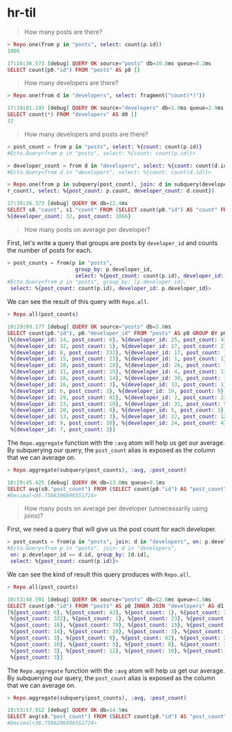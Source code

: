 # hr-til

> How many posts are there?

```elixir
> Repo.one(from p in "posts", select: count(p.id))
1066

17:16:36.573 [debug] QUERY OK source="posts" db=10.8ms queue=0.2ms
SELECT count(p0."id") FROM "posts" AS p0 []
```

> How many developers are there?

```elixir
> Repo.one(from d in "developers", select: fragment("count(*)"))

17:19:01.195 [debug] QUERY OK source="developers" db=1.0ms queue=2.9ms
SELECT count(*) FROM "developers" AS d0 []
32
```

> How many developers and posts are there?

```elixir
> post_count = from p in "posts", select: %{count: count(p.id)}
#Ecto.Query<from p in "posts", select: %{count: count(p.id)}>

> developer_count = from d in "developers", select: %{count: count(d.id)}
#Ecto.Query<from d in "developers", select: %{count: count(d.id)}>

> Repo.one(from p in subquery(post_count), join: d in subquery(develope
r_count), select: %{post_count: p.count, developer_count: d.count})

17:39:26.373 [debug] QUERY OK db=12.4ms
SELECT s0."count", s1."count" FROM (SELECT count(p0."id") AS "count" FROM "posts" AS p0) AS s0 INNER JOIN (SELECT count(d0."id") AS "count" FROM "developers" AS d0) AS s1 ON TRUE []
%{developer_count: 32, post_count: 1066}
```

> How many posts on average per developer?

First, let's write a query that groups are posts by `developer_id` and
counts the number of posts for each.

```elixir
> post_counts = from(p in "posts",
                      group_by: p.developer_id,
                      select: %{post_count: count(p.id), developer_id: p.developer_id})
#Ecto.Query<from p in "posts", group_by: [p.developer_id],
 select: %{post_count: count(p.id), developer_id: p.developer_id}>
```

We can see the result of this query with `Repo.all`.

```elixir
> Repo.all(post_counts)

10:29:09.177 [debug] QUERY OK source="posts" db=5.8ms
SELECT count(p0."id"), p0."developer_id" FROM "posts" AS p0 GROUP BY p0."developer_id" []
[%{developer_id: 14, post_count: 6}, %{developer_id: 25, post_count: 43},
 %{developer_id: 32, post_count: 1}, %{developer_id: 27, post_count: 2},
 %{developer_id: 8, post_count: 332}, %{developer_id: 17, post_count: 1},
 %{developer_id: 15, post_count: 23}, %{developer_id: 1, post_count: 1},
 %{developer_id: 10, post_count: 18}, %{developer_id: 26, post_count: 78},
 %{developer_id: 11, post_count: 15}, %{developer_id: 4, post_count: 130},
 %{developer_id: 18, post_count: 14}, %{developer_id: 30, post_count: 10},
 %{developer_id: 16, post_count: 3}, %{developer_id: 33, post_count: 1},
 %{developer_id: 6, post_count: 3}, %{developer_id: 19, post_count: 9},
 %{developer_id: 29, post_count: 82}, %{developer_id: 2, post_count: 236},
 %{developer_id: 23, post_count: 10}, %{developer_id: 31, post_count: 5},
 %{developer_id: 20, post_count: 8}, %{developer_id: 5, post_count: 3},
 %{developer_id: 13, post_count: 3}, %{developer_id: 22, post_count: 12},
 %{developer_id: 9, post_count: 10}, %{developer_id: 24, post_count: 4},
 %{developer_id: 7, post_count: 3}]
```

The `Repo.aggregate` function with the `:avg` atom will help us get our
average. By subquerying our query, the `post_count` alias is exposed as the
column that we can average on.

```elixir
> Repo.aggregate(subquery(post_counts), :avg, :post_count)

10:29:45.425 [debug] QUERY OK db=13.0ms queue=0.1ms
SELECT avg(s0."post_count") FROM (SELECT count(p0."id") AS "post_count", p0."developer_id" AS "developer_id" FROM "posts" AS p0 GROUP BY p0."developer_id") AS s0 []
#Decimal<36.7586206896551724>
```

> How many posts on average per developer (unnecessarily using joins)?

First, we need a query that will give us the post count for each developer.

```elixir
> post_counts = from(p in "posts", join: d in "developers", on: p.developer_id == d.id, group_by: d.id, select: %{post_count: count(p.id)})
#Ecto.Query<from p in "posts", join: d in "developers",
 on: p.developer_id == d.id, group_by: [d.id],
 select: %{post_count: count(p.id)}>
```

We can see the kind of result this query produces with `Repo.all`.

```elixir
> Repo.all(post_counts)

18:53:48.591 [debug] QUERY OK source="posts" db=12.8ms queue=1.6ms
SELECT count(p0."id") FROM "posts" AS p0 INNER JOIN "developers" AS d1 ON p0."developer_id" = d1."id" GROUP BY d1."id" []
[%{post_count: 6}, %{post_count: 43}, %{post_count: 1}, %{post_count: 2},
 %{post_count: 332}, %{post_count: 1}, %{post_count: 23}, %{post_count: 1},
 %{post_count: 18}, %{post_count: 78}, %{post_count: 15}, %{post_count: 130},
 %{post_count: 14}, %{post_count: 10}, %{post_count: 3}, %{post_count: 1},
 %{post_count: 3}, %{post_count: 9}, %{post_count: 82}, %{post_count: 236},
 %{post_count: 10}, %{post_count: 5}, %{post_count: 8}, %{post_count: 3},
 %{post_count: 3}, %{post_count: 12}, %{post_count: 10}, %{post_count: 4},
 %{post_count: 3}]
```

The `Repo.aggregate` function with the `:avg` atom will help us get our
average. By subquerying our query, the `post_count` alias is exposed as the
column that we can average on.

```elixir
> Repo.aggregate(subquery(post_counts), :avg, :post_count)

18:53:57.912 [debug] QUERY OK db=14.5ms
SELECT avg(s0."post_count") FROM (SELECT count(p0."id") AS "post_count" FROM "posts" AS p0 INNER JOIN "developers" AS d1 ON p0."developer_id" = d1."id" GROUP BY d1."id") AS s0 []
#Decimal<36.7586206896551724>
```
